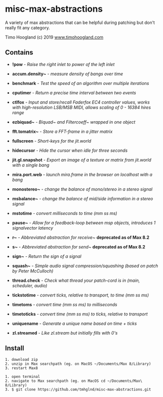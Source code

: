 # misc-max-abstractions

A variety of max abstractions that can be helpful during patching but don't really fit any category.

Timo Hoogland (c) 2019 www.timohoogland.com

## Contains

- **!pow** - *Raise the right inlet to power of the left inlet*

- **accum.density~** - *measure density of bangs over time*

- **benchmark** - *Test the speed of an algorithm over multiple iterations*

- **cputimer** - *Return a precise time interval between two events*

- **ctlfox** - *Input and store/recall Faderfox EC4 controller values, works with high-resolution LSB/MSB MIDI, allows scaling of 0 - 16384 hires range*

- **ezbiquad~** - *Biquad~ and Filtercoeff~ wrapped in one object*

- **fft.tomatrix~** - *Store a FFT-frame in a jitter matrix*

- **fullscreen** - *Short-keys for the jit.world*

- **hidecursor** - *Hide the cursor when idle for three seconds*

- **jit.gl.snapshot** - *Export an image of a texture or matrix from jit.world with a single bang*

- **mira.port.web** - *launch mira.frame in the browser on localhost with a bang*

- **monostereo~** - *change the balance of mono/stereo in a stereo signal*

- **msbalance~** - *change the balance of mid/side information in a stereo signal*

- **mstotime** - *convert milliseconds to time (mm ss ms)*

- **pause~** - *Allow for a feedback-loop between msp objects, introduces 1 signalvector latency*

- **r~** - *Abbreviated abstraction for receive~* **deprecated as of Max 8.2**

- **s~** - *Abbreviated abstraction for send~* **deprecated as of Max 8.2**

- **sign~** - *Return the sign of a signal*

- **squash~** - *Simple audio signal compression/squashing (based on patch by Peter McCulloch)*

- **thread.check** - *Check what thread your patch-cord is in (main, scheduler, audio)*

- **tickstotime** - *convert ticks, relative to transport, to time (mm ss ms)*

- **timetoms** - *convert time (mm ss ms) to milliseconds*

- **timetoticks** - *convert time (mm ss ms) to ticks, relative to transport*

- **uniquename** - *Generate a unique name based on time + ticks*

- **zl.streamed** - *Like zl.stream but initially fills with 0's*

## Install

```
1. download zip 
2. unzip in Max searchpath (eg. on MacOS ~/Documents/Max 8/Library)
3. restart Max8
```

```
1. open terminal
2. navigate to Max searchpath (eg. on MacOS cd ~/Documents/Max\ 8/Library)
3. $ git clone https://github.com/tmhglnd/misc-max-abstractions.git
```
